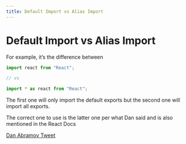 ```yaml
---
title: Default Import vs Alias Import
---
```


# Default Import vs Alias Import

For example, it’s the difference between

```js
import react from "React";

// vs

import * as react from "React";
```

The first one will only import the default exports but the second one will import all exports.

The correct one to use is the latter one per what Dan said and is also mentioned in the React Docs

[Dan Abramov Tweet](https://twitter.com/dan_abramov/status/1308739731551858689?lang=en)
